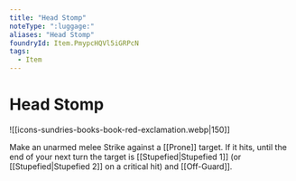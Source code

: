 ```yaml
---
title: "Head Stomp"
noteType: ":luggage:"
aliases: "Head Stomp"
foundryId: Item.PmypcHQVl5iGRPcN
tags:
  - Item
---
```


# Head Stomp
![[icons-sundries-books-book-red-exclamation.webp|150]]

Make an unarmed melee Strike against a [[Prone]] target. If it hits, until the end of your next turn the target is [[Stupefied|Stupefied 1]] (or [[Stupefied|Stupefied 2]] on a critical hit) and [[Off-Guard]].
